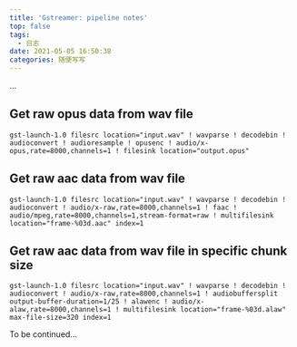 ```yaml
---
title: 'Gstreamer: pipeline notes'
top: false
tags:
  - 日志
date: 2021-05-05 16:50:38
categories: 随便写写
---
```


...

<!--more-->

## Get raw opus data from wav file

```
gst-launch-1.0 filesrc location="input.wav" ! wavparse ! decodebin ! audioconvert ! audioresample ! opusenc ! audio/x-opus,rate=8000,channels=1 ! filesink location="output.opus"
```

## Get raw aac data from wav file

```
gst-launch-1.0 filesrc location="input.wav" ! wavparse ! decodebin ! audioconvert ! audio/x-raw,rate=8000,channels=1 ! faac ! audio/mpeg,rate=8000,channels=1,stream-format=raw ! multifilesink location="frame-%03d.aac" index=1
```

## Get raw aac data from wav file in specific chunk size

```
gst-launch-1.0 filesrc location="input.wav" ! wavparse ! decodebin ! audioconvert ! audio/x-raw,rate=8000,channels=1 ! audiobuffersplit output-buffer-duration=1/25 ! alawenc ! audio/x-alaw,rate=8000,channels=1 ! multifilesink location="frame-%03d.alaw" max-file-size=320 index=1
```

To be continued...
